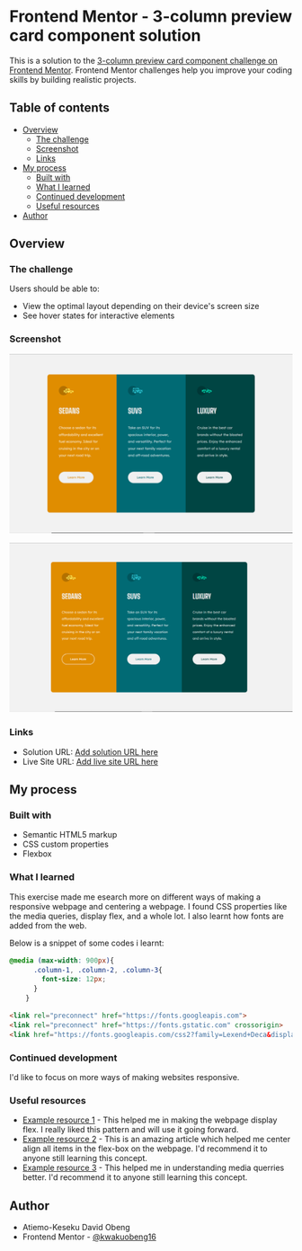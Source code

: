 # Frontend Mentor - 3-column preview card component solution

This is a solution to the [3-column preview card component challenge on Frontend Mentor](https://www.frontendmentor.io/challenges/3column-preview-card-component-pH92eAR2-). Frontend Mentor challenges help you improve your coding skills by building realistic projects. 

## Table of contents

- [Overview](#overview)
  - [The challenge](#the-challenge)
  - [Screenshot](#screenshot)
  - [Links](#links)
- [My process](#my-process)
  - [Built with](#built-with)
  - [What I learned](#what-i-learned)
  - [Continued development](#continued-development)
  - [Useful resources](#useful-resources)
- [Author](#author)


## Overview

### The challenge

Users should be able to:

- View the optimal layout depending on their device's screen size
- See hover states for interactive elements

### Screenshot

![](./images/Screenshot%20(1).png)

![](./images/Screenshot%20(2).png)

### Links

- Solution URL: [Add solution URL here](https://your-solution-url.com)
- Live Site URL: [Add live site URL here](https://your-live-site-url.com)

## My process

### Built with

- Semantic HTML5 markup
- CSS custom properties
- Flexbox

### What I learned

This exercise made me esearch more on different ways of making a responsive webpage and centering a webpage. I found CSS properties like the media queries, display flex, and a whole lot. I also learnt how fonts are added from the web.

Below is a snippet of some codes i learnt:

```css
@media (max-width: 900px){
      .column-1, .column-2, .column-3{
        font-size: 12px;
      }
    }
```

```html
<link rel="preconnect" href="https://fonts.googleapis.com">
<link rel="preconnect" href="https://fonts.gstatic.com" crossorigin>
<link href="https://fonts.googleapis.com/css2?family=Lexend+Deca&display=swap" rel="stylesheet">
```

### Continued development

I'd like to focus on more ways of making websites responsive.

### Useful resources

- [Example resource 1](https://www.w3schools.com/css/css3_flexbox_responsive.asp) - This helped me in making the webpage display flex. I really liked this pattern and will use it going forward.
- [Example resource 2](https://developer.mozilla.org/en-US/docs/Web/CSS/CSS_flexible_box_layout/Aligning_items_in_a_flex_container) - This is an amazing article which helped me center align all items in the flex-box on the webpage. I'd recommend it to anyone still learning this concept.
- [Example resource 3](https://developer.mozilla.org/en-US/docs/Learn_web_development/Core/CSS_layout/Media_queries) - This helped me in understanding media querries better. I'd recommend it to anyone still learning this concept.


## Author

- Atiemo-Keseku David Obeng
- Frontend Mentor - [@kwakuobeng16](https://www.frontendmentor.io/profile/kwakuobeng16)

